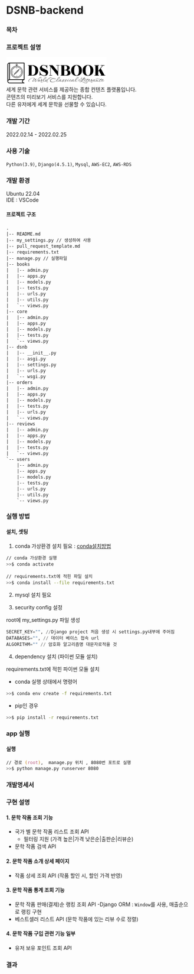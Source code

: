 # DSNB-backend

### 목차

### 프로젝트 설명
![여기에로고](DSNBlogo.png)  
세계 문학 관련 서비스를 제공하는 종합 컨텐츠 플랫폼입니다.   
콘텐츠의 미리보기 서비스를 지원합니다.   
다른 유저에게 세계 문학을 선물할 수 있습니다.

### 개발 기간
2022.02.14 - 2022.02.25

### 사용 기술
`Python(3.9)`, `Django(4.5.1)`, `Mysql`, `AWS-EC2`, `AWS-RDS`

### 개발 환경
Ubuntu 22.04  
IDE : VSCode

#### 프로젝트 구조
```text
.
|-- README.md
|-- my_settings.py // 생성하여 사용      
|-- pull_request_template.md
|-- requirements.txt
|-- manage.py // 실행파일
|-- books
|   |-- admin.py   
|   |-- apps.py
|   |-- models.py
|   |-- tests.py
|   |-- urls.py
|   |-- utils.py
|   `-- views.py
|-- core
|   |-- admin.py
|   |-- apps.py
|   |-- models.py
|   |-- tests.py
|   `-- views.py
|-- dsnb
|   |-- __init__.py
|   |-- asgi.py
|   |-- settings.py
|   |-- urls.py
|   `-- wsgi.py
|-- orders
|   |-- admin.py
|   |-- apps.py
|   |-- models.py
|   |-- tests.py
|   |-- urls.py
|   `-- views.py
|-- reviews
|   |-- admin.py
|   |-- apps.py
|   |-- models.py
|   |-- tests.py
|   `-- views.py
`-- users
    |-- admin.py
    |-- apps.py
    |-- models.py
    |-- tests.py
    |-- urls.py
    |-- utils.py
    `-- views.py

```

### 실행 방법
#### 설치, 셋팅
1. conda 가상환경 설치 필요 : [conda설치방법](https://m.blog.naver.com/jonghong0316/221683053696)
```zsh
// conda 가상환경 실행
>>$ conda activate 

// requirements.txt에 적힌 파일 설치
>>$ conda install --file requirements.txt 
```

2. mysql 설치 필요

3. security config 설정 

root에 my_settings.py 파일 생성
```python
SECRET_KEY="", //Django project 처음 생성 시 settings.py내부에 주어짐 
DATABASES="", // 데이터 베이스 접속 url  
ALGORITHM="" // 암호화 알고리즘명 대문자로적을 것 
```

4. dependency 설치 (파이썬 모듈 설치)

requirements.txt에 적힌 파이썬 모듈 설치
- conda 실행 상태에서 명령어
```zsh
>>$ conda env create -f requirements.txt
```
- pip인 경우
```zsh
>>$ pip install -r requirements.txt
```
### app 실행

#### 실행
```zsh
// 경로 (root),  manage.py 위치 , 8080번 포트로 실행
>>$ python manage.py runserver 8080 
```

### 개발명세서

[//]: # (!&#40;개발명세서.pdf&#41;[])

### 구현 설명
#### 1. 문학 작품 조회 기능
- 국가 별 문학 작품 리스트 조회 API 
  - 필터링 지원 (가격 높은|가격 낮은순|출판순|리뷰순)
- 문학 작품 검색 API

#### 2. 문학 작품 소개 상세 페이지
- 작품 상세 조회 API (작품 할인 시, 할인 가격 반영)

#### 3. 문학 작품 통계 조회 기능 
- 문학 작품 판매(결제)순 랭킹 조회 API
  -Django ORM : `Window`를 사용, 매출순으로 랭킹 구현
- 베스트셀러 리스트 API (문학 작품에 있는 리뷰 수로 정렬)

#### 4. 문학 작품 구입 관련 기능 일부
- 유저 보유 포인트 조회 API

### 결과